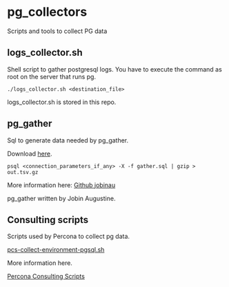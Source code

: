 # pg_collectors

Scripts and tools to collect PG data

## logs_collector.sh

Shell script to gather postgresql logs. You have to execute the command as root on the server that runs pg.

``` shell
./logs_collector.sh <destination_file>
```

logs_collector.sh is stored in this repo.

## pg_gather

Sql to generate data needed by pg_gather.

Download [here](https://github.com/jobinau/pg_gather/blob/main/gather.sql).

``` shell
psql <connection_parameters_if_any> -X -f gather.sql | gzip > out.tsv.gz
```

More information here: [Github jobinau](https://github.com/jobinau/pg_gather)

pg_gather written by Jobin Augustine.

## Consulting scripts


Scripts used by Percona to collect pg data.

[pcs-collect-environment-pgsql.sh](https://percona.github.io/percona-consulting-scripts/src/pcs-collect-environment-pgsql.sh)

More information here.

[Percona Consulting Scripts](https://percona.github.io/percona-consulting-scripts/)
